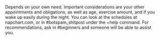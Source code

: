 Depends on your own need. Important considerations are your other appointments and obligations, as well as age, exercise amount, and if you wake up easily during the night.
You can look at the schedules at napchart.com, or in #botspam_shitpost under the +help command.
For recommendations, ask in #beginners and someone will be able to assist you.
